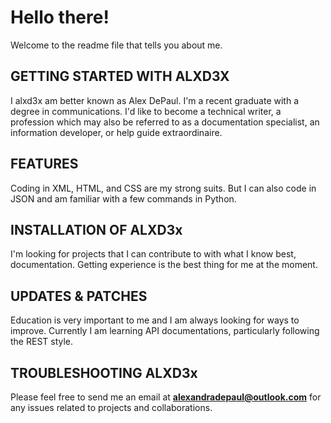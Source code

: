 <!--
This is a readme file to discuss myself a little bit and brush up on my GitHub abilities.
-->
# Hello there!
Welcome to the readme file that tells you about me.
## GETTING STARTED WITH ALXD3X
I alxd3x am better known as Alex DePaul. I'm a recent graduate with a degree in communications. I'd like to become a technical writer, a profession which may also be referred to as a documentation specialist, an information developer, or help guide extraordinaire.
## FEATURES
Coding in XML, HTML, and CSS are my strong suits. But I can also code in JSON and am familiar with a few commands in Python.
## INSTALLATION OF ALXD3x
I'm looking for projects that I can contribute to with what I know best, documentation. Getting experience is the best thing for me at the moment.
## UPDATES & PATCHES
Education is very important to me and I am always looking for ways to improve. Currently I am learning API documentations, particularly following the REST style.
## TROUBLESHOOTING ALXD3x
Please feel free to send me an email at **alexandradepaul@outlook.com** for any issues related to projects and collaborations.
